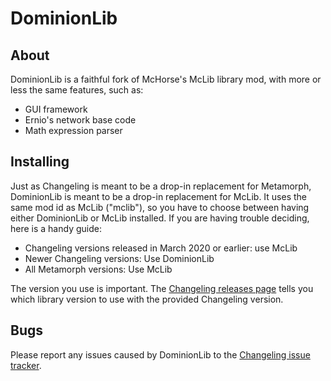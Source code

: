 # DominionLib

## About

DominionLib is a faithful fork of McHorse's McLib library mod, with more or less the same features, such as:

  * GUI framework
  * Ernio's network base code
  * Math expression parser

## Installing

Just as Changeling is meant to be a drop-in replacement for Metamorph, DominionLib is meant to be a drop-in replacement for McLib. It uses the same mod id as McLib ("mclib"), so you have to choose between having either DominionLib or McLib installed. If you are having trouble deciding, here is a handy guide:

  * Changeling versions released in March 2020 or earlier: use McLib
  * Newer Changeling versions: Use DominionLib
  * All Metamorph versions: Use McLib

The version you use is important. The [Changeling releases page](https://github.com/asanetargoss/Changeling/releases) tells you which library version to use with the provided Changeling version.

## Bugs

Please report any issues caused by DominionLib to the [Changeling issue tracker](https://github.com/asanetargoss/Changeling/issues).
